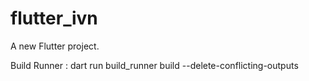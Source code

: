 # flutter_ivn

A new Flutter project.

Build Runner : dart run build_runner build --delete-conflicting-outputs
